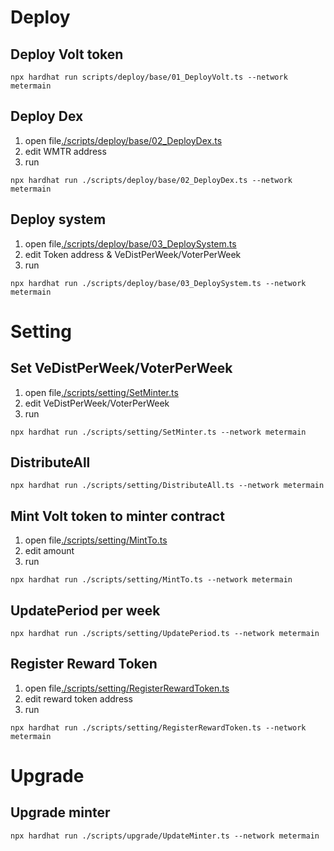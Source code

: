 # Deploy
## Deploy Volt token
```
npx hardhat run scripts/deploy/base/01_DeployVolt.ts --network metermain
```
## Deploy Dex 
1. open file[./scripts/deploy/base/02_DeployDex.ts](./scripts/deploy/base/02_DeployDex.ts)
2. edit WMTR address
3. run
```
npx hardhat run ./scripts/deploy/base/02_DeployDex.ts --network metermain
```
## Deploy system
1. open file[./scripts/deploy/base/03_DeploySystem.ts](./scripts/deploy/base/03_DeploySystem.ts)
2. edit Token address & VeDistPerWeek/VoterPerWeek
3. run
```
npx hardhat run ./scripts/deploy/base/03_DeploySystem.ts --network metermain
```

# Setting
## Set VeDistPerWeek/VoterPerWeek
1. open file[./scripts/setting/SetMinter.ts](./scripts/setting/SetMinter.ts)
2. edit VeDistPerWeek/VoterPerWeek
3. run
```
npx hardhat run ./scripts/setting/SetMinter.ts --network metermain
```
## DistributeAll
```
npx hardhat run ./scripts/setting/DistributeAll.ts --network metermain
```
## Mint Volt token to minter contract
1. open file[./scripts/setting/MintTo.ts](./scripts/setting/MintTo.ts)
2. edit amount
3. run
```
npx hardhat run ./scripts/setting/MintTo.ts --network metermain
```

## UpdatePeriod per week
```
npx hardhat run ./scripts/setting/UpdatePeriod.ts --network metermain
```
## Register Reward Token
1. open file[./scripts/setting/RegisterRewardToken.ts](./scripts/setting/RegisterRewardToken.ts)
2. edit reward token address
3. run
```
npx hardhat run ./scripts/setting/RegisterRewardToken.ts --network metermain
```

# Upgrade
## Upgrade minter
```
npx hardhat run ./scripts/upgrade/UpdateMinter.ts --network metermain
```



